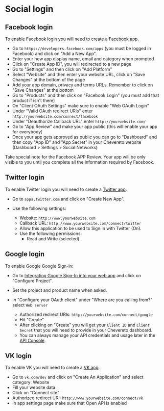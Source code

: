 # Social login

## Facebook login

To enable Facebook login you will need to create a [Facebook app](https://developers.facebook.com/).

- Go to `https://developers.facebook.com/apps` (you must be logged in Facebook) and click on "Add a New App".
- Enter your new app display name, email and category when prompted
- Click on "Create App ID", you will redirected to a new page
- Go to "Settings" and then click on "Add Platform"
- Select "Website" and then enter your website URL, click on "Save Changes" at the bottom of the page
- Add your app domain, privacy and terms URLs. Remember to click on "Save Changes" at the bottom
- Go to "Products" and then click on "Facebook Login" (you must add that product if isn't there)
- On "Client OAuth Settings" make sure to enable "Web OAuth Login"
- Under "Valid OAuth redirect URIs" enter `http://yourwebsite.com/connect/facebook`
- Under "Deauthorize Callback URL" enter `http://yourwebsite.com/`
- Go to "App Review" and make your app public (this will enable your app for everybody)
- Once your app gets approved as public you can go to "Dashboard" and then copy "App ID" and "App Secret" in your Chevereto website (Dashboard > Settings > Social Networks)

Take special note for the Facebook APP Review. Your app will be only visible to you until you complete all the information required by Facebook.

## Twitter login

To enable Twitter login you will need to create a [Twitter app](https://apps.twitter.com/).

- Go to `apps.twitter.com` and click on "Create New App".
- Use the following settings:

  - Website: `http://www.yourwebsite.com`
  - Callback URL: `http://www.yourwebsite.com/connect/twitter`
  - Allow this application to be used to Sign in with Twitter (On).
  - Use the following permissions:
    - Read and Write (selected).

## Google login

To enable Google Google Sign-in:

- Go to [Integrating Google Sign-In into your web app](https://developers.google.com/identity/sign-in/web/sign-in#before_you_begin) and click on "Configure Project".
- Set the project and product name when asked.
- In "Configure your OAuth client" under "Where are you calling from?" select `Web server`

  - Authorized redirect URIs: `http://yourwebsite.com/connect/google`
  - Hit "Create"
  - After clicking on "Create" you will get your `Client ID` and `Client Secret` that you will need to provide in your Chevereto dashboard.
  - You can always manage your API credentials and usage later in the [API Console](https://console.cloud.google.com/).

## VK login

To enable VK you will need to create a [VK app](https://vk.com/dev).

- Go to `vk.com/dev` and click on "Create An Application" and select category: Website
- Fill your website data
- Click on "Connect site"
- Authorized redirect URI: `http://www.yourwebsite.com/connect/vk`
- In app settings page make sure that Open API is enabled
